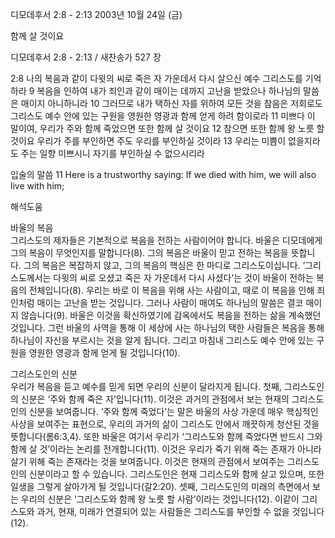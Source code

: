 디모데후서 2:8 - 2:13 
2003년 10월 24일 (금)

함께 살 것이요



디모데후서 2:8 - 2:13 / 새찬송가 527 장


2:8 나의 복음과 같이 다윗의 씨로 죽은 자 가운데서 다시 살으신 예수 그리스도를 기억하라
9 복음을 인하여 내가 죄인과 같이 매이는 데까지 고난을 받았으나 하나님의 말씀은 매이지 아니하니라
10 그러므로 내가 택하신 자를 위하여 모든 것을 참음은 저희로도 그리스도 예수 안에 있는 구원을 영원한 영광과 함께 얻게 하려 함이로라
11 미쁘다 이 말이여, 우리가 주와 함께 죽었으면 또한 함께 살 것이요
12 참으면 또한 함께 왕 노릇 할 것이요 우리가 주를 부인하면 주도 우리를 부인하실 것이라
13 우리는 미쁨이 없을지라도 주는 일향 미쁘시니 자기를 부인하실 수 없으시리라

입술의 말씀
11 Here is a trustworthy saying: If we died with him, we will also live with him;

해석도움





바울의 복음  
그리스도의 제자들은 기본적으로 복음을 전하는 사람이어야 합니다. 바울은 디모데에게 그의 복음이 무엇인지를 말합니다(8). 그의 복음은 바울이 믿고 전하는 복음을 뜻합니다. 그의 복음은 복잡하지 않고, 그의 복음의 핵심은 한 마디로 그리스도이십니다. ‘그리스도께서는 다윗의 씨로 오셨고 죽은 자 가운데서 다시 사셨다’는 것이 바울이 전하는 복음의 전체입니다(8). 우리는 바로 이 복음을 위해 사는 사람이고, 때로 이 복음을 인해 죄인처럼 매이는 고난을 받는 것입니다. 그러나 사람이 매여도 하나님의 말씀은 결코 매이지 않습니다(9). 바울은 이것을 확신하였기에 감옥에서도 복음을 전하는 삶을 계속했던 것입니다. 그런 바울의 사역을 통해 이 세상에 사는 하나님의 택한 사람들은 복음을 통해 하나님이 자신을 부르시는 것을 알게 됩니다. 그리고 마침내 그리스도 예수 안에 있는 구원을 영원한 영광과 함께 얻게 될 것입니다(10).   

그리스도인의 신분  
우리가 복음을 듣고 예수를 믿게 되면 우리의 신분이 달라지게 됩니다. 첫째, 그리스도인의 신분은 ‘주와 함께 죽은 자’입니다(11). 이것은 과거의 관점에서 보는 현재의 그리스도인의 신분을 보여줍니다. ‘주와 함께 죽었다’는 말은 바울의 사상 가운데 매우 핵심적인 사상을 보여주는 표현으로, 우리의 과거의 삶이 그리스도 안에서 깨끗하게 청산된 것을 뜻합니다(롬6:3,4). 또한 바울은 여기서 우리가 ‘그리스도와 함께 죽었다면 반드시 그와 함께 살 것’이라는 논리를 전개합니다(11). 이것은 우리가 죽기 위해 죽는 존재가 아니라 살기 위해 죽는 존재라는 것을 보여줍니다. 이것은 현재의 관점에서 보여주는 그리스도인의 신분이라고 할 수 있습니다. 그리스도인은 현재 그리스도와 함께 살고 있으며, 또한 일생을 그렇게 살아가게 될 것입니다(갈2:20). 셋째, 그리스도인의 미래의 측면에서 보는 우리의 신분은 ‘그리스도와 함께 왕 노릇 할 사람’이라는 것입니다(12). 이같이 그리스도와 과거, 현재, 미래가 연결되어 있는 사람들은 그리스도를 부인할 수 없을 것입니다(12).